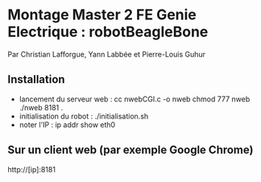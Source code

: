# Montage Master 2 FE Genie Electrique : robotBeagleBone
Par Christian Lafforgue, Yann Labbée et Pierre-Louis Guhur

## Installation
- lancement du serveur web :
cc nwebCGI.c -o nweb
chmod 777 nweb
./nweb 8181 .
- initialisation du robot :
./initialisation.sh
- noter l'IP : 
 ip addr show eth0

## Sur un client web (par exemple Google Chrome)
http://[ip]:8181
